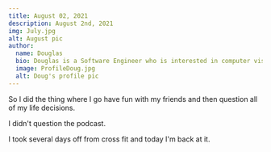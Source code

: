 ```yaml
---
title: August 02, 2021
description: August 2nd, 2021
img: July.jpg
alt: August pic
author:
  name: Douglas
  bio: Douglas is a Software Engineer who is interested in computer vision and our quest for strong AI. He also is constantly looking for ways to push the envelope of his personal mental and physical fitness.
  image: ProfileDoug.jpg
  alt: Doug's profile pic
---
```


So I did the thing where I go have fun with my friends and then question all of my life decisions.

I didn't question the podcast.

I took several days off from cross fit and today I'm back at it.

